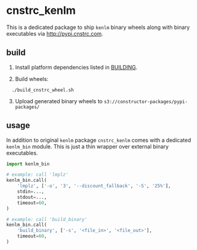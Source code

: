 # cnstrc_kenlm

This is a dedicated package to ship `kenlm` binary wheels along with binary executables
via http://pypi.cnstrc.com.

## build

1. Install platform dependencies listed in [BUILDING](BUILDING).

2. Build wheels:

```shell
  ./build_cnstrc_wheel.sh
```

3. Upload generated binary wheels to `s3://constructor-packages/pypi-packages/`

## usage

In addition to original `kenlm` package `cnstrc_kenlm` comes with a dedicated `kenlm_bin` module. 
This is just a thin wrapper over external binary executables.

```python
import kenlm_bin

# example: call 'lmplz'
kenlm_bin.call(
    'lmplz', ['-o', '3', '--discount_fallback', '-S', '25%'],
    stdin=...,
    stdout=...,
    timeout=60,
)

# example: call 'build_binary'
kenlm_bin.call(
    'build_binary', ['-s', '<file_in>', '<file_out>'],
    timeout=60,
)
```